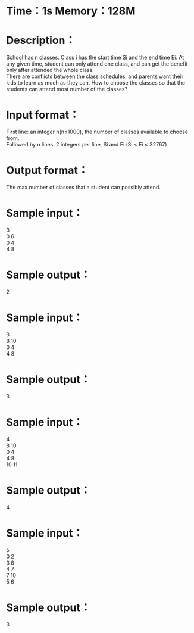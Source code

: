 # Time：1s  Memory：128M

# Description：
School has n classes. Class i has the start time Si and the end time Ei. At any given time, student can only attend one class, and can get the benefit only after attended the whole class.<br> 
There are conflicts between the class schedules, and parents want their kids to learn as much as they can. How to choose the classes so that the students can attend most number of the classes?<br> 

# Input format：
First line: an integer n(n≤1000), the number of classes available to choose from.<br> 
Followed by n lines: 2 integers per line, Si and Ei (Si < Ei ≤ 32767)<br> 

# Output format：
The max number of classes that a student can possibly attend.<br> 

# Sample input：
3<br>
0 6<br>
0 4<br>
4 8<br>

# Sample output：
2<br>

# Sample input：
3<br>
8 10<br>
0 4<br>
4 8<br>

# Sample output：
3<br>

# Sample input：
4<br>
8 10<br>
0 4<br>
4 8<br>
10 11<br>

# Sample output：
4<br>

# Sample input：
5<br>
0 2<br>
3 8<br>
4 7<br>
7 10<br>
5 6<br>

# Sample output：
3<br>